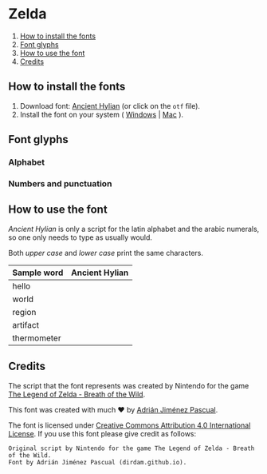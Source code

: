 # Zelda

1. [How to install the fonts](#how-to-install-the-fonts)
2. [Font glyphs](#font-glyphs)
3. [How to use the font](#how-to-use-the-font)
4. [Credits](#credits)

## How to install the fonts

1. Download font: [Ancient Hylian](https://github.com/dirdam/fonts/raw/main/zelda/AncientHylian.otf) (or click on the `otf` file).
2. Install the font on your system ( [Windows](https://support.microsoft.com/en-us/office/add-a-font-b7c5f17c-4426-4b53-967f-455339c564c1) | [Mac](https://support.apple.com/en-us/HT201749) ).

## Font glyphs

### Alphabet



### Numbers and punctuation



## How to use the font

_Ancient Hylian_ is only a script for the latin alphabet and the arabic numerals, so one only needs to type as usually would.

Both _upper case_ and _lower case_ print the same characters.

|Sample word|Ancient Hylian|
|-|:-:|
|hello||
|world||
|region||
|artifact||
|thermometer||

## Credits

The script that the font represents was created by Nintendo for the game [The Legend of Zelda - Breath of the Wild](https://www.zelda.com/breath-of-the-wild/).

This font was created with much :heart: by [Adrián Jiménez Pascual](https://dirdam.github.io/).

The font is licensed under [Creative Commons Attribution 4.0 International License](https://creativecommons.org/licenses/by/4.0/). If you use this font please give credit as follows:
```
Original script by Nintendo for the game The Legend of Zelda - Breath of the Wild.
Font by Adrián Jiménez Pascual (dirdam.github.io).
```
